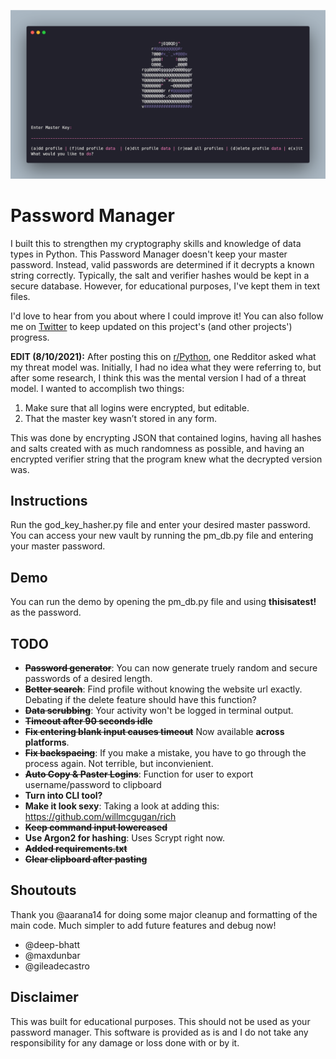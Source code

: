 ![DIY Password Manager Screenshot](banner.png)

# Password Manager
I built this to strengthen my cryptography skills and knowledge of data types in Python. This Password Manager doesn't keep your master password. Instead, valid passwords are determined if it decrypts a known string correctly. Typically, the salt and verifier hashes would be kept in a secure database. However, for educational purposes, I've kept them in text files. 

I'd love to hear from you about where I could improve it! You can also follow me on [Twitter](https://twitter.com/MarkDMcKinney) to keep updated on this project's (and other projects') progress.

**EDIT (8/10/2021):** After posting this on [r/Python](https://www.reddit.com/r/Python/comments/p22p35/i_made_a_password_manager_for_the_terminal_let_me/), one Redditor asked what my threat model was. Initially, I had no idea what they were referring to, but after some research, I think this was the mental version I had of a threat model. I wanted to accomplish two things:

1. Make sure that all logins were encrypted, but editable.
2. That the master key wasn’t stored in any form.

This was done by encrypting JSON that contained logins, having all hashes and salts created with as much randomness as possible, and having an encrypted verifier string that the program knew what the decrypted version was.

## Instructions
Run the god_key_hasher.py file and enter your desired master password. You can access your new vault by running the pm_db.py file and entering your master password.

## Demo
You can run the demo by opening the pm_db.py file and using **thisisatest!** as the password.

## TODO
- ~~**Password generator**~~: You can now generate truely random and secure passwords of a desired length.
- ~~**Better search**~~: Find profile without knowing the website url exactly. Debating if the delete feature should have this function?
- ~~**Data scrubbing**~~: Your activity won't be logged in terminal output.
- ~~**Timeout after 90 seconds idle**~~
- ~~**Fix entering blank input causes timeout**~~ Now available **across platforms**.
- ~~**Fix backspacing**~~: If you make a mistake, you have to go through the process again. Not terrible, but inconvienient.
- ~~**Auto Copy & Paster Logins**~~: Function for user to export username/password to clipboard
- **Turn into CLI tool?**
- **Make it look sexy**: Taking a look at adding this: https://github.com/willmcgugan/rich
- ~~**Keep command input lowercased**~~
- **Use Argon2 for hashing**: Uses Scrypt right now.
- ~~**Added requirements.txt**~~
- ~~**Clear clipboard after pasting**~~

## Shoutouts
Thank you @aarana14 for doing some major cleanup and formatting of the main code. Much simpler to add future features and debug now!
- @deep-bhatt
- @maxdunbar
- @gileadecastro

## Disclaimer
This was built for educational purposes. This should not be used as your password manager. This software is provided as is and I do not take any responsibility for any damage or loss done with or by it.
